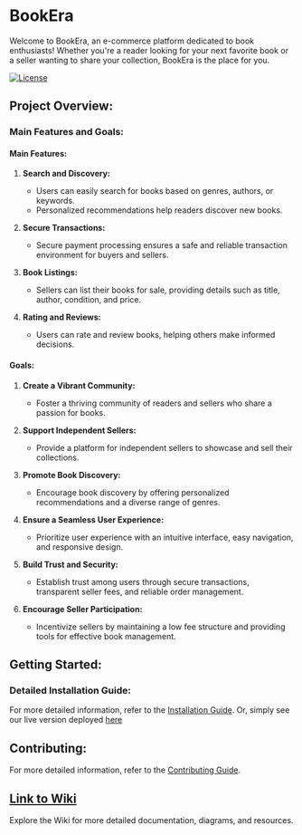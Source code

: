 # BookEra

Welcome to BookEra, an e-commerce platform dedicated to book enthusiasts! Whether you're a reader looking for your next favorite book or a seller wanting to share your collection, BookEra is the place for you.

[![License](https://img.shields.io/badge/license-MIT-blue.svg)](LICENSE)

## Project Overview:
### Main Features and Goals:
#### Main Features:

1. **Search and Discovery:**
   - Users can easily search for books based on genres, authors, or keywords.
   - Personalized recommendations help readers discover new books.

2. **Secure Transactions:**
   - Secure payment processing ensures a safe and reliable transaction environment for buyers and sellers.

3. **Book Listings:**
   - Sellers can list their books for sale, providing details such as title, author, condition, and price.

4. **Rating and Reviews:**
   - Users can rate and review books, helping others make informed decisions.

#### Goals:

1. **Create a Vibrant Community:**
   - Foster a thriving community of readers and sellers who share a passion for books.

2. **Support Independent Sellers:**
   - Provide a platform for independent sellers to showcase and sell their collections.

3. **Promote Book Discovery:**
   - Encourage book discovery by offering personalized recommendations and a diverse range of genres.

4. **Ensure a Seamless User Experience:**
   - Prioritize user experience with an intuitive interface, easy navigation, and responsive design.

5. **Build Trust and Security:**
   - Establish trust among users through secure transactions, transparent seller fees, and reliable order management.

6. **Encourage Seller Participation:**
   - Incentivize sellers by maintaining a low fee structure and providing tools for effective book management.



## Getting Started:

### Detailed Installation Guide:
For more detailed information, refer to the [Installation Guide](./wiki/Installation-Guide.md).
Or, simply see our live version deployed [here](https://book-era-204eb81fbc60.herokuapp.com/)

## Contributing:

For more detailed information, refer to the [Contributing Guide](./wiki/Contributiin-Guide.md).


## [Link to Wiki](./wiki)

Explore the Wiki for more detailed documentation, diagrams, and resources.

